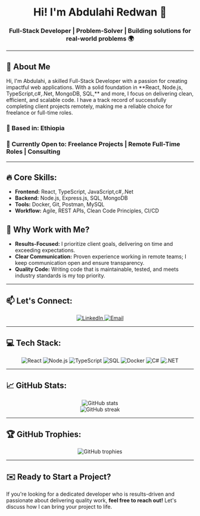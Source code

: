 <h1 align="center">Hi! I'm Abdulahi Redwan 👋</h1>
<h3 align="center">Full-Stack Developer | Problem-Solver | Building solutions for real-world problems 🌍</h3>

---

## 👋 About Me
<p>Hi, I'm Abdulahi, a skilled Full-Stack Developer with a passion for creating impactful web applications. With a solid foundation in **React, Node.js, TypeScript,c#,.Net, MongoDB, SQL,** and more, I focus on delivering clean, efficient, and scalable code. I have a track record of successfully completing client projects remotely, making me a reliable choice for freelance or full-time roles.</p>

### 📍 Based in: Ethiopia
### 💼 Currently Open to: Freelance Projects | Remote Full-Time Roles | Consulting

---

## 🔥 Core Skills:
- **Frontend:** React, TypeScript, JavaScript,c#,.Net
- **Backend:** Node.js, Express.js, SQL, MongoDB
- **Tools:** Docker, Git, Postman, MySQL
- **Workflow:** Agile, REST APIs, Clean Code Principles, CI/CD

## 🌟 Why Work with Me?
- **Results-Focused:** I prioritize client goals, delivering on time and exceeding expectations.
- **Clear Communication:** Proven experience working in remote teams; I keep communication open and ensure transparency.
- **Quality Code:** Writing code that is maintainable, tested, and meets industry standards is my top priority.

---

## 📫 Let's Connect:
<p align="center">
  <a href="https://www.linkedin.com/in/abdulahi-redwan/" target="_blank">
    <img src="https://img.shields.io/badge/LinkedIn-%230077B5.svg?style=for-the-badge&logo=linkedin&logoColor=white" alt="LinkedIn" />
  </a>
  <a href="mailto:abdulahiredwann@gmail.com">
    <img src="https://img.shields.io/badge/Email-D14836.svg?style=for-the-badge&logo=gmail&logoColor=white" alt="Email" />
  </a>
 
</p>

---

## 💻 Tech Stack:
<p align="center">
  <img src="https://img.shields.io/badge/React-%2361DAFB.svg?style=for-the-badge&logo=react&logoColor=black" alt="React" />
  <img src="https://img.shields.io/badge/Node.js-%2343853D.svg?style=for-the-badge&logo=node.js&logoColor=white" alt="Node.js" />
  <img src="https://img.shields.io/badge/TypeScript-%23007ACC.svg?style=for-the-badge&logo=typescript&logoColor=white" alt="TypeScript" />
  <img src="https://img.shields.io/badge/SQL-%2300843e.svg?style=for-the-badge&logo=mysql&logoColor=white" alt="SQL" />
  <img src="https://img.shields.io/badge/Docker-%230db7ed.svg?style=for-the-badge&logo=docker&logoColor=white" alt="Docker" />
  <img src="https://img.shields.io/badge/C%23-%23239120.svg?style=for-the-badge&logo=c-sharp&logoColor=white" alt="C#" />
  <img src="https://img.shields.io/badge/.NET-%235C2D91.svg?style=for-the-badge&logo=dotnet&logoColor=white" alt=".NET" />
</p>


---

## 📈 GitHub Stats:
<p align="center">
  <img src="https://github-readme-stats.vercel.app/api?username=abdulahiredwann&theme=default&hide_border=false&include_all_commits=true&count_private=true" alt="GitHub stats" />
  <br/>
  <img src="https://github-readme-streak-stats.herokuapp.com/?user=abdulahiredwann&theme=default&hide_border=false" alt="GitHub streak" />
</p>

---

## 🏆 GitHub Trophies:
<p align="center">
  <img src="https://github-profile-trophy.vercel.app/?username=abdulahiredwann&theme=flat&no-frame=false&no-bg=true&margin-w=4" alt="GitHub trophies" />
</p>

---

## ✉️ Ready to Start a Project?
If you're looking for a dedicated developer who is results-driven and passionate about delivering quality work, **feel free to reach out!** Let's discuss how I can bring your project to life.
